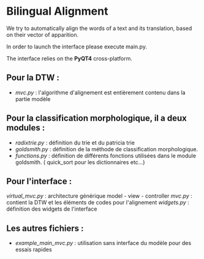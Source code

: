 # Bilingual Alignment

We try to automatically align the words of a text and its translation, based on their vector of apparition.

In order to launch the interface please execute main.py.

The interface relies on the **PyQT4** cross-platform. 

## Pour la DTW :

* *mvc.py* : l'algorithme d'alignement est entièrement contenu dans la partie modèle

## Pour la classification morphologique, il a deux modules : 

* *radixtrie.py* : définition du trie et du patricia trie
* *goldsmith.py* : définition de la méthode de classification morphologique. 
* *functions.py* :  définition de différents fonctions utilisées dans le module goldsmith. 
                ( quick_sort pour les dictionnaires etc...)

## Pour l'interface :

*virtual_mvc.py* : architecture générique model - view - controller
*mvc.py* : contient la DTW et les éléments de codes pour l'alignement
*widgets.py* : définition des widgets de l'interface

## Les autres fichiers :

* *example_main_mvc.py* : utilisation sans interface du modèle pour des essais rapides
